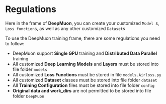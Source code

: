 # Regulations

Here in the frame of **DeepMuon**, you can create your customized `Model `s, `Loss function`s, as well as any other customized `Dataset`s

To use the DeepMuon training frame, there are some regulations you need to follow:

- DeepMuon support **Single GPU** training and **Distributed Data Parallel** training
- All customized **Deep Learning Models** and **Layers** must be stored into file folder `models`
- All customized **Loss Functions** must be stored in file `models.Airloss.py`
- All customized **Dataset** classes must be stored into file folder `dataset`
- All **Training Configuration** files must be stored into file folder `config`
- **Original data and work_dirs** are not permitted to be stored into file folder `DeepMuon` 
